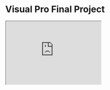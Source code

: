 # Visual Pro Final Project
<div>
  <iframe id="inlineGanttChart"
      title="Visual Pro Gantt Chart"
      width="300"
      height="200"
      src="https://view.monday.com/embed/1722876472-5191fa563447a12492482af88eb0b779?r=use1">
  </iframe>
</div>
